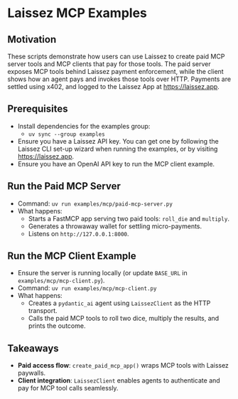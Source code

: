 # Laissez MCP Examples

## Motivation
These scripts demonstrate how users can use Laissez to create paid MCP server tools and MCP clients that pay for those tools. The paid server exposes MCP tools behind Laissez payment enforcement, while the client shows how an agent pays and invokes those tools over HTTP. Payments are settled using x402, and logged to the Laissez App at https://laissez.app.

## Prerequisites
- Install dependencies for the examples group:
  - `uv sync --group examples`
- Ensure you have a Laissez API key. You can get one by following the Laissez CLI set-up wizard when running the examples, or by visiting https://laissez.app.
- Ensure you have an OpenAI API key to run the MCP client example.

## Run the Paid MCP Server
- Command: `uv run examples/mcp/paid-mcp-server.py`
- What happens:
  - Starts a FastMCP app serving two paid tools: `roll_die` and `multiply`.
  - Generates a throwaway wallet for settling micro-payments.
  - Listens on `http://127.0.0.1:8000`.

## Run the MCP Client Example
- Ensure the server is running locally (or update `BASE_URL` in `examples/mcp/mcp-client.py`).
- Command: `uv run examples/mcp/mcp-client.py`
- What happens:
  - Creates a `pydantic_ai` agent using `LaissezClient` as the HTTP transport.
  - Calls the paid MCP tools to roll two dice, multiply the results, and prints the outcome.

## Takeaways
- **Paid access flow**: `create_paid_mcp_app()` wraps MCP tools with Laissez paywalls.
- **Client integration**: `LaissezClient` enables agents to authenticate and pay for MCP tool calls seamlessly.
